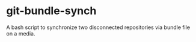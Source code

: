 # git-bundle-synch
A bash script to synchronize two disconnected repositories via bundle file on a media.
